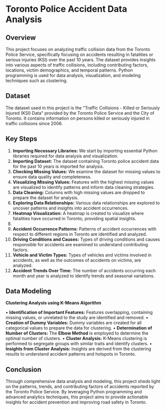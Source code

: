 
# Toronto Police Accident Data Analysis




## Overview

This project focuses on analyzing traffic collision data from the Toronto Police Service, specifically focusing on accidents resulting in fatalities or serious injuries (KSI) over the past 10 years. The dataset provides insights into various aspects of traffic collisions, including contributing factors, locations, victim demographics, and temporal patterns. Python programming is used for data analysis, visualization, and modeling techniques such as clustering.
## Dataset
The dataset used in this project is the "Traffic Collisions - Killed or Seriously Injured (KSI) Data" provided by the Toronto Police Service and the City of Toronto. It contains information on persons killed or seriously injured in traffic collisions since 2006.
## Key Steps
1.	**Importing Necessary Libraries:** We start by importing essential Python libraries required for data analysis and visualization.
2.	**Importing Dataset:** The dataset containing Toronto police accident data for the past 10 years is imported for analysis.
3.	**Checking Missing Values:** We examine the dataset for missing values to ensure data quality and completeness.
4.	**Visualizing Missing Values:** Features with the highest missing values are visualized to identify patterns and inform data cleaning strategies.
5.	**Data Cleaning:** Columns with high missing values are dropped to prepare the dataset for analysis.
6.	**Exploring Data Relationships:** Various data relationships are explored to uncover patterns and insights into accident occurrences.
7.	**Heatmap Visualization:** A heatmap is created to visualize where fatalities have occurred in Toronto, providing spatial insights.
8.	
9.	**Accident Occurrence Patterns:** Patterns of accident occurrences with respect to different regions in Toronto are identified and analyzed.
10.	**Driving Conditions and Causes:** Types of driving conditions and causes responsible for accidents are examined to understand contributing factors.
11.	**Vehicle and Victim Types:** Types of vehicles and victims involved in accidents, as well as the outcomes of accidents on victims, are analyzed.
12.	**Accident Trends Over Time:** The number of accidents occurring each month and year is analyzed to identify trends and seasonal variations.



## Data Modeling
**Clustering Analysis using K-Means Algorithm**

•	**Identification of Important Features:** Features overlapping, containing missing values, or unrelated to the study are identified and removed.
•	**Creation of Dummy Variables:** Dummy variables are created for all categorical values to prepare the data for clustering.
•	**Determination of Number of Clusters:** The **Elbow Method** is employed to determine the optimal number of clusters.
•	**Cluster Analysis:** K-Means clustering is performed to segregate groups with similar traits and identify clusters.
•	**Insights from Cluster Analysis:** Insights are derived from the clustering results to understand accident patterns and hotspots in Toronto.

## Conclusion
Through comprehensive data analysis and modeling, this project sheds light on the patterns, trends, and contributing factors of accidents reported by the Toronto Police Service. By leveraging Python programming and advanced analytics techniques, this project aims to provide actionable insights for accident prevention and improving road safety in Toronto.
